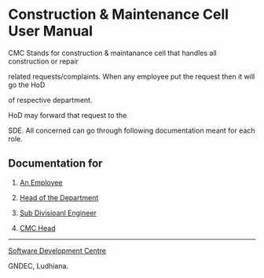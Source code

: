 # Construction & Maintenance Cell User Manual


CMC Stands for construction & maintanance cell that handles all construction or repair

related requests/complaints. When any employee put the request then it will go the HoD

of respective department.




HoD may forward that request to the

SDE. All concerned can go through following documentation meant for each role.




## Documentation for




1. [An Employee](Employee.md)

1. [Head of the Department](Hod.md)

1. [Sub Divisioanl Engineer](Sde.md)

1. [CMC Head](Cmc_Official.md)




---




[Software Development Centre](https://github.com/Software-Developemnt-Centre)




GNDEC, Ludhiana.
